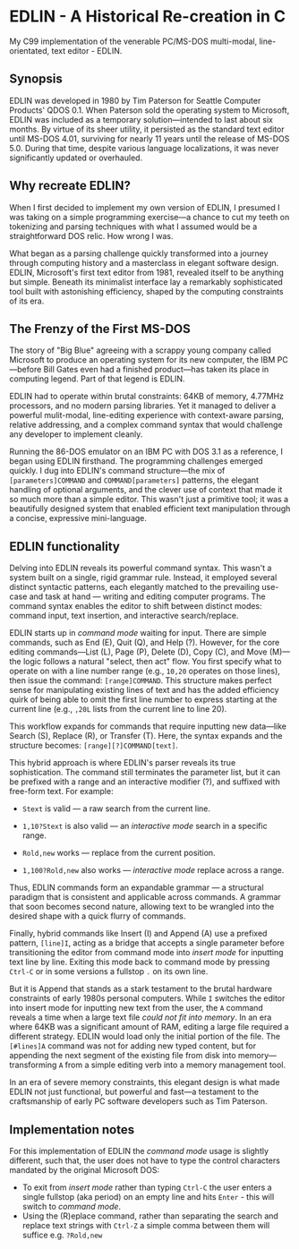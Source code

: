 # EDLIN - A Historical Re-creation in C
My C99 implementation of the venerable PC/MS-DOS multi-modal, line-orientated, text editor - EDLIN.

## Synopsis
EDLIN was developed in 1980 by Tim Paterson for Seattle Computer Products' QDOS 0.1. When Paterson sold the operating system to Microsoft, EDLIN was included as a temporary solution—intended to last about six months. By virtue of its sheer utility, it persisted as the standard text editor until MS-DOS 4.01, surviving for nearly 11 years until the release of MS-DOS 5.0. During that time, despite various language localizations, it was never significantly updated or overhauled.

## Why recreate EDLIN?
When I first decided to implement my own version of EDLIN, I presumed I was taking on a simple programming exercise—a chance to cut my teeth on tokenizing and parsing techniques with what I assumed would be a straightforward DOS relic. How wrong I was.

What began as a parsing challenge quickly transformed into a journey through computing history and a masterclass in elegant software design. EDLIN, Microsoft's first text editor from 1981, revealed itself to be anything but simple. Beneath its minimalist interface lay a remarkably sophisticated tool built with astonishing efficiency, shaped by the computing constraints of its era.

## The Frenzy of the First MS-DOS
The story of "Big Blue" agreeing with a scrappy young company called Microsoft to produce an operating system for its new computer, the IBM PC—before Bill Gates even had a finished product—has taken its place in computing legend. Part of that legend is EDLIN.

EDLIN had to operate within brutal constraints: 64KB of memory, 4.77MHz processors, and no modern parsing libraries. Yet it managed to deliver a powerful mulit-modal, line-editing experience with context-aware parsing, relative addressing, and a complex command syntax that would challenge any developer to implement cleanly.

Running the 86-DOS emulator on an IBM PC with DOS 3.1 as a reference, I began using EDLIN firsthand. The programming challenges emerged quickly. I dug into EDLIN's command structure—the mix of `[parameters]COMMAND` and `COMMAND[parameters]` patterns, the elegant handling of optional arguments, and the clever use of context that made it so much more than a simple editor. This wasn't just a primitive tool; it was a beautifully designed system that enabled efficient text manipulation through a concise, expressive mini-language.

## EDLIN functionality

Delving into EDLIN reveals its powerful command syntax. This wasn't a system built on a single, rigid grammar rule. Instead, it employed several distinct syntactic patterns, each elegantly matched to the prevailing use-case and task at hand — writing and editing computer programs. The command syntax enables the editor to shift between distinct modes: command input, text insertion, and interactive search/replace.

EDLIN starts up in _command mode_ waiting for input. There are simple commands, such as End (E), Quit (Q), and Help (?). However, for the core editing commands—List (L), Page (P), Delete (D), Copy (C), and Move (M)—the logic follows a natural "select, then act" flow. You first specify what to operate on with a line number range (e.g., `10,20` operates on those lines), then issue the command: `[range]COMMAND`. This structure makes perfect sense for manipulating existing lines of text and has the added efficiency quirk of being able to omit the first line number to express starting at the current line (e.g., `,20L` lists from the current line to line 20).

This workflow expands for commands that require inputting new data—like Search (S), Replace (R), or Transfer (T). Here, the syntax expands and the structure becomes: `[range][?]COMMAND[text]`.

This hybrid approach is where EDLIN's parser reveals its true sophistication. The command still terminates the parameter list, but it can be prefixed with a range and an interactive modifier (?), and suffixed with free-form text. For example:

+ `Stext` is valid — a raw search from the current line.

+ `1,10?Stext` is also valid — an _interactive mode_ search in a specific range.

+ `Rold,new` works — replace from the current position.

+ `1,100?Rold,new` also works — _interactive mode_ replace across a range.

Thus, EDLIN commands form an expandable grammar — a structural paradigm that is consistent and applicable across commands. A grammar that soon becomes second nature, allowing text to be wrangled into the desired shape with a quick flurry of commands.

Finally, hybrid commands like Insert (I) and Append (A) use a prefixed pattern, `[line]I`, acting as a bridge that accepts a single parameter before transitioning the editor from command mode into _insert mode_ for inputting text line by line. Exiting this mode back to command mode by pressing `Ctrl-C` or in some versions a fullstop `.` on its own line.

But it is Append that stands as a stark testament to the brutal hardware constraints of early 1980s personal computers. While `I` switches the editor into insert mode for inputting new text from the user, the `A` command reveals a time when a large text file *could not fit into memory*. In an era where 64KB was a significant amount of RAM, editing a large file required a different strategy. EDLIN would load only the initial portion of the file. The `[#lines]A` command was not for adding new typed content, but for appending the next segment of the existing file from disk into memory—transforming `A` from a simple editing verb into a memory management tool.

In an era of severe memory constraints, this elegant design is what made EDLIN not just functional, but powerful and fast—a testament to the craftsmanship of early PC software developers such as Tim Paterson.

## Implementation notes 

For this implementation of EDLIN the _command mode_ usage is slightly different, such that, the user does not have to type the control characters mandated by the original Microsoft DOS:
+ To exit from _insert mode_ rather than typing `Ctrl-C` the user enters a single fullstop (aka period) on an empty line and hits `Enter` - this will switch to _command mode_.
+ Using the (R)eplace command, rather than separating the search and replace text strings with `Ctrl-Z` a simple comma between them will suffice e.g. `?Rold,new`
